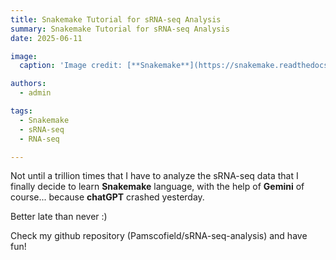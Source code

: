 ```yaml
---
title: Snakemake Tutorial for sRNA-seq Analysis
summary: Snakemake Tutorial for sRNA-seq Analysis
date: 2025-06-11

image:
  caption: 'Image credit: [**Snakemake**](https://snakemake.readthedocs.io/en/stable/index.html)'

authors:
  - admin

tags:
  - Snakemake
  - sRNA-seq
  - RNA-seq

---
```


Not until a trillion times that I have to analyze the sRNA-seq data that I finally decide to learn **Snakemake** language, with the help of **Gemini** of course... because **chatGPT** crashed yesterday.

Better late than never :)

Check my github repository (Pamscofield/sRNA-seq-analysis) and have fun!
